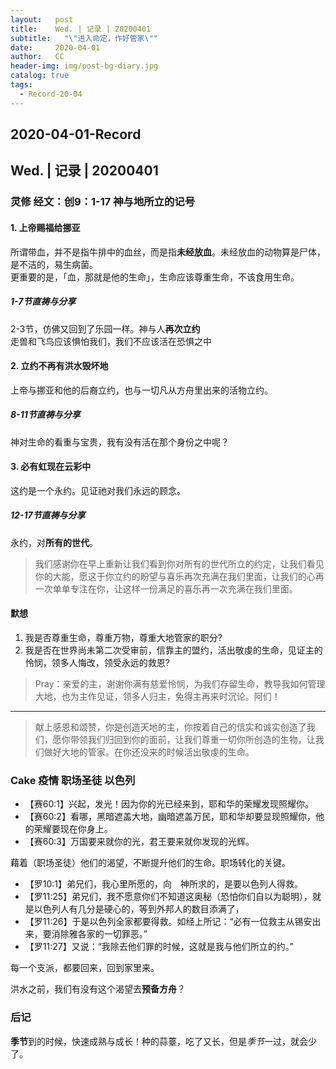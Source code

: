 ```yaml
---
layout:   post
title:    Wed. | 记录 | 20200401
subtitle:   "\"进入命定，作好管家\""
date:     2020-04-01
author:   CC
header-img: img/post-bg-diary.jpg
catalog: true
tags:
  - Record-20-04
---
```


## 2020-04-01-Record

## Wed. | 记录 | 20200401

### 灵修 经文：创9：1-17 神与地所立的记号

#### 1. 上帝赐福给挪亚

所谓带血，并不是指牛排中的血丝，而是指**未经放血**。未经放血的动物算是尸体，是不洁的，易生病菌。  
更重要的是，「血，那就是他的生命」，生命应该尊重生命，不该食用生命。  

##### 1-7节直祷与分享

2-3节，仿佛又回到了乐园一样。神与人**再次立约**  
走兽和飞鸟应该惧怕我们，我们不应该活在恐惧之中  

#### 2. 立约不再有洪水毁坏地

上帝与挪亚和他的后裔立约，也与一切凡从方舟里出来的活物立约。

##### 8-11节直祷与分享

神对生命的看重与宝贵，我有没有活在那个身份之中呢？

#### 3. 必有虹现在云彩中

这约是一个永约。见证祂对我们永远的顾念。

##### 12-17节直祷与分享

永约，对**所有的世代**。

> 我们感谢你在早上重新让我们看到你对所有的世代所立的约定，让我们看见你的大能，愿这于你立约的盼望与喜乐再次充满在我们里面，让我们的心再一次单单专注在你，让这样一份满足的喜乐再一次充满在我们里面。

#### 默想

1. 我是否尊重生命，尊重万物，尊重大地管家的职分?
2. 我是否在世界尚未第二次受审前，信靠主的盟约，活出敬虔的生命，见证主的怜悯，领多人悔改，领受永远的救恩?

> Pray：亲爱的主，谢谢你满有慈爱怜悯，为我们存留生命，教导我如何管理大地，也为主作见证，领多人归主，免得主再来时沉论。阿们！

----

> 献上感恩和颂赞，你是创造天地的主，你按着自己的信实和诚实创造了我们，愿你带领我们归回到你的面前，让我们尊重一切你所创造的生物，让我们做好大地的管家。在你还没来的时候活出敬虔的生命。

### Cake 疫情 职场圣徒 以色列

- 【赛60:1】兴起，发光！因为你的光已经来到，耶和华的荣耀发现照耀你。
- 【赛60:2】看哪，黑暗遮盖大地，幽暗遮盖万民，耶和华却要显现照耀你，他的荣耀要现在你身上。
- 【赛60:3】万国要来就你的光，君王要来就你发现的光辉。

藉着（职场圣徒）他们的渴望，不断提升他们的生命。职场转化的关键。

- 【罗10:1】弟兄们，我心里所愿的，向　神所求的，是要以色列人得救。
- 【罗11:25】弟兄们，我不愿意你们不知道这奥秘（恐怕你们自以为聪明），就是以色列人有几分是硬心的，等到外邦人的数目添满了，
- 【罗11:26】于是以色列全家都要得救。如经上所记：“必有一位救主从锡安出来，要消除雅各家的一切罪恶。”
- 【罗11:27】又说：“我除去他们罪的时候，这就是我与他们所立的约。”

每一个支派，都要回来，回到家里来。

洪水之前，我们有没有这个渴望去**预备方舟**？

### 后记

**季节**到的时候，快速成熟与成长！种的蒜薹，吃了又长，但是*季节*一过，就会少了。
